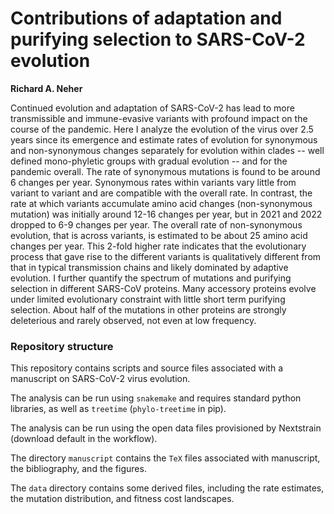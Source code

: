 # Contributions of adaptation and purifying selection to SARS-CoV-2 evolution

__Richard A. Neher__


Continued evolution and adaptation of SARS-CoV-2 has lead to more transmissible and immune-evasive variants with profound impact on the course of the pandemic.
Here I analyze the evolution of the virus over 2.5 years since its emergence and estimate rates of evolution for synonymous and non-synonymous changes separately for evolution within clades -- well defined mono-phyletic groups with gradual evolution -- and for the pandemic overall.
The rate of synonymous mutations is found to be around 6 changes per year.
Synonymous rates within variants vary little from variant to variant and are compatible with the overall rate.
In contrast, the rate at which variants accumulate amino acid changes (non-synonymous mutation) was initially around 12-16 changes per year, but in 2021 and 2022 dropped to 6-9 changes per year.
The overall rate of non-synonymous evolution, that is across variants, is estimated to be about 25 amino acid changes per year.
This 2-fold higher rate indicates that the evolutionary process that gave rise to the different variants is qualitatively different from that in typical transmission chains and likely dominated by adaptive evolution.
I further quantify the spectrum of mutations and purifying selection in different SARS-CoV proteins.
Many accessory proteins evolve under limited evolutionary constraint with little short term purifying selection.
About half of the mutations in other proteins are strongly deleterious and rarely observed, not even at low frequency.


### Repository structure

This repository contains scripts and source files associated with a manuscript on SARS-CoV-2 virus evolution.

The analysis can be run using `snakemake` and requires standard python libraries, as well as `treetime` (`phylo-treetime` in pip).

The analysis can be run using the open data files provisioned by Nextstrain (download default in the workflow).

The directory `manuscript` contains the `TeX` files associated with manuscript, the bibliography, and the figures.

The `data` directory contains some derived files, including the rate estimates, the mutation distribution, and fitness cost landscapes.

